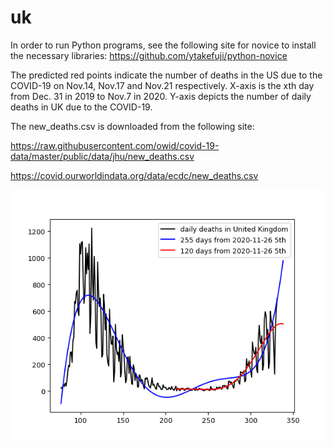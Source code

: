 # uk

In order to run Python programs, see the following site for novice to install the necessary libraries: https://github.com/ytakefuji/python-novice

The predicted red points indicate the number of deaths in the US due to the COVID-19 on Nov.14, Nov.17 and Nov.21 respectively. X-axis is the xth day from Dec. 31 in 2019 to Nov.7 in 2020. Y-axis depicts the number of daily deaths in UK due to the COVID-19.

The new_deaths.csv is downloaded from the following site:

https://raw.githubusercontent.com/owid/covid-19-data/master/public/data/jhu/new_deaths.csv

https://covid.ourworldindata.org/data/ecdc/new_deaths.csv

<img src='uk.gif' height=400 width=600>

